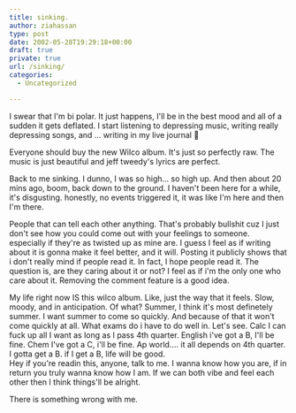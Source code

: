 ```yaml
---
title: sinking.
author: ziahassan
type: post
date: 2002-05-28T19:29:18+00:00
draft: true
private: true
url: /sinking/
categories:
  - Uncategorized

---
```

I swear that I'm bi polar. It just happens, I'll be in the best mood and all of a sudden it gets deflated. I start listening to depressing music, writing really depressing songs, and &#8230; writing in my live journal 🙂

Everyone should buy the new Wilco album. It's just so perfectly raw. The music is just beautiful and jeff tweedy's lyrics are perfect.

Back to me sinking. I dunno, I was so high&#8230; so high up. And then about 20 mins ago, boom, back down to the ground. I haven't been here for a while, it's disgusting. honestly, no events triggered it, it was like I'm here and then I'm there.

People that can tell each other anything. That's probably bullshit cuz I just don't see how you could come out with your feelings to someone. especially if they're as twisted up as mine are. I guess I feel as if writing about it is gonna make it feel better, and it will. Posting it publicly shows that i don't really mind if people read it. In fact, I hope people read it. The question is, are they caring about it or not? I feel as if i'm the only one who care about it. Removing the comment feature is a good idea.

My life right now IS this wilco album. Like, just the way that it feels. Slow, moody, and in anticipation. Of what? Summer, I think it's most definetely summer. I want summer to come so quickly. And because of that it won't come quickly at all. What exams do i have to do well in. Let's see. Calc I can fuck up all I want as long as I pass 4th quarter. English i've got a B, I'll be fine. Chem I've got a C, i'll be fine. Ap world&#8230;. it all depends on 4th quarter. I gotta get a B. if I get a B, life will be good.  
Hey if you're readin this, anyone, talk to me. I wanna know how you are, if in return you truly wanna know how I am. If we can both vibe and feel each other then I think things'll be alright.

There is something wrong with me.